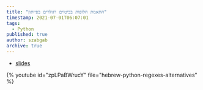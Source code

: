 ```yaml
---
title: "התאמת חלופות בביטוים רגולרים בפייתון"
timestamp: 2021-07-01T06:07:01
tags:
  - Python
published: true
author: szabgab
archive: true
---
```



* [slides](https://code-maven.com/slides/python-programming/regex-alternatives)

{% youtube id="zpLPaBWrucY" file="hebrew-python-regexes-alternatives" %}

